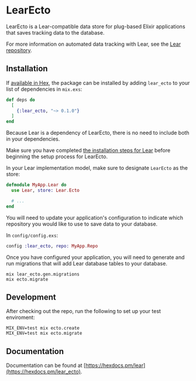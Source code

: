 # LearEcto

LearEcto is a Lear-compatible data store for plug-based Elixir applications that
saves tracking data to the database.

For more information on automated data tracking with Lear, see the 
[Lear repository](https://github.com/jereinhardt/lear).

## Installation

If [available in Hex](https://hex.pm/docs/publish), the package can be installed
by adding `lear_ecto` to your list of dependencies in `mix.exs`:

```elixir
def deps do
  [
    {:lear_ecto, "~> 0.1.0"}
  ]
end
```

Because Lear is a dependency of LearEcto, there is no need to include both in
your dependencies.

Make sure you have completed [the installation steps for Lear](https://github.com/jereinhardt/lear#installation)
before beginning the setup process for LearEcto.

In your Lear implementation model, make sure to designate `LearEcto` as the
store:

```elixir
defmodule MyApp.Lear do
  use Lear, store: Lear.Ecto

  # ...
end
```

You will need to update your application's configuration to indicate which
repository you would like to use to save data to your database.

In `config/config.exs`:
```elixir
config :lear_ecto, repo: MyApp.Repo
```

Once you have configured your application, you will need to generate and run 
migrations that will add Lear database tables to your database.

```
mix lear_ecto.gen.migrations
mix ecto.migrate
```

## Development

After checking out the repo, run the following to set up your test enviroment:

```
MIX_ENV=test mix ecto.create
MIX_ENV=test mix ecto.migrate
```

## Documentation

Documentation can be found at [https://hexdocs.pm/lear](https://hexdocs.pm/lear_ecto).